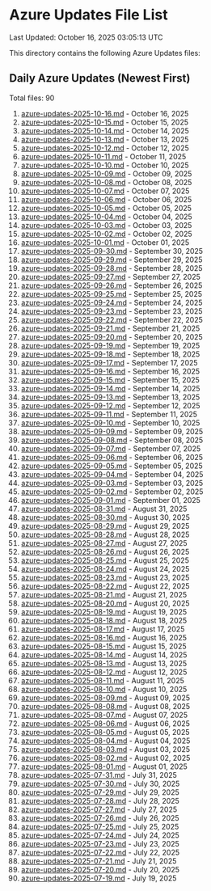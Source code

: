 # Azure Updates File List

Last Updated: October 16, 2025 03:05:13 UTC

This directory contains the following Azure Updates files:

## Daily Azure Updates (Newest First)

Total files: 90

1. [azure-updates-2025-10-16.md](./azure-updates-2025-10-16.md) - October 16, 2025
2. [azure-updates-2025-10-15.md](./azure-updates-2025-10-15.md) - October 15, 2025
3. [azure-updates-2025-10-14.md](./azure-updates-2025-10-14.md) - October 14, 2025
4. [azure-updates-2025-10-13.md](./azure-updates-2025-10-13.md) - October 13, 2025
5. [azure-updates-2025-10-12.md](./azure-updates-2025-10-12.md) - October 12, 2025
6. [azure-updates-2025-10-11.md](./azure-updates-2025-10-11.md) - October 11, 2025
7. [azure-updates-2025-10-10.md](./azure-updates-2025-10-10.md) - October 10, 2025
8. [azure-updates-2025-10-09.md](./azure-updates-2025-10-09.md) - October 09, 2025
9. [azure-updates-2025-10-08.md](./azure-updates-2025-10-08.md) - October 08, 2025
10. [azure-updates-2025-10-07.md](./azure-updates-2025-10-07.md) - October 07, 2025
11. [azure-updates-2025-10-06.md](./azure-updates-2025-10-06.md) - October 06, 2025
12. [azure-updates-2025-10-05.md](./azure-updates-2025-10-05.md) - October 05, 2025
13. [azure-updates-2025-10-04.md](./azure-updates-2025-10-04.md) - October 04, 2025
14. [azure-updates-2025-10-03.md](./azure-updates-2025-10-03.md) - October 03, 2025
15. [azure-updates-2025-10-02.md](./azure-updates-2025-10-02.md) - October 02, 2025
16. [azure-updates-2025-10-01.md](./azure-updates-2025-10-01.md) - October 01, 2025
17. [azure-updates-2025-09-30.md](./azure-updates-2025-09-30.md) - September 30, 2025
18. [azure-updates-2025-09-29.md](./azure-updates-2025-09-29.md) - September 29, 2025
19. [azure-updates-2025-09-28.md](./azure-updates-2025-09-28.md) - September 28, 2025
20. [azure-updates-2025-09-27.md](./azure-updates-2025-09-27.md) - September 27, 2025
21. [azure-updates-2025-09-26.md](./azure-updates-2025-09-26.md) - September 26, 2025
22. [azure-updates-2025-09-25.md](./azure-updates-2025-09-25.md) - September 25, 2025
23. [azure-updates-2025-09-24.md](./azure-updates-2025-09-24.md) - September 24, 2025
24. [azure-updates-2025-09-23.md](./azure-updates-2025-09-23.md) - September 23, 2025
25. [azure-updates-2025-09-22.md](./azure-updates-2025-09-22.md) - September 22, 2025
26. [azure-updates-2025-09-21.md](./azure-updates-2025-09-21.md) - September 21, 2025
27. [azure-updates-2025-09-20.md](./azure-updates-2025-09-20.md) - September 20, 2025
28. [azure-updates-2025-09-19.md](./azure-updates-2025-09-19.md) - September 19, 2025
29. [azure-updates-2025-09-18.md](./azure-updates-2025-09-18.md) - September 18, 2025
30. [azure-updates-2025-09-17.md](./azure-updates-2025-09-17.md) - September 17, 2025
31. [azure-updates-2025-09-16.md](./azure-updates-2025-09-16.md) - September 16, 2025
32. [azure-updates-2025-09-15.md](./azure-updates-2025-09-15.md) - September 15, 2025
33. [azure-updates-2025-09-14.md](./azure-updates-2025-09-14.md) - September 14, 2025
34. [azure-updates-2025-09-13.md](./azure-updates-2025-09-13.md) - September 13, 2025
35. [azure-updates-2025-09-12.md](./azure-updates-2025-09-12.md) - September 12, 2025
36. [azure-updates-2025-09-11.md](./azure-updates-2025-09-11.md) - September 11, 2025
37. [azure-updates-2025-09-10.md](./azure-updates-2025-09-10.md) - September 10, 2025
38. [azure-updates-2025-09-09.md](./azure-updates-2025-09-09.md) - September 09, 2025
39. [azure-updates-2025-09-08.md](./azure-updates-2025-09-08.md) - September 08, 2025
40. [azure-updates-2025-09-07.md](./azure-updates-2025-09-07.md) - September 07, 2025
41. [azure-updates-2025-09-06.md](./azure-updates-2025-09-06.md) - September 06, 2025
42. [azure-updates-2025-09-05.md](./azure-updates-2025-09-05.md) - September 05, 2025
43. [azure-updates-2025-09-04.md](./azure-updates-2025-09-04.md) - September 04, 2025
44. [azure-updates-2025-09-03.md](./azure-updates-2025-09-03.md) - September 03, 2025
45. [azure-updates-2025-09-02.md](./azure-updates-2025-09-02.md) - September 02, 2025
46. [azure-updates-2025-09-01.md](./azure-updates-2025-09-01.md) - September 01, 2025
47. [azure-updates-2025-08-31.md](./azure-updates-2025-08-31.md) - August 31, 2025
48. [azure-updates-2025-08-30.md](./azure-updates-2025-08-30.md) - August 30, 2025
49. [azure-updates-2025-08-29.md](./azure-updates-2025-08-29.md) - August 29, 2025
50. [azure-updates-2025-08-28.md](./azure-updates-2025-08-28.md) - August 28, 2025
51. [azure-updates-2025-08-27.md](./azure-updates-2025-08-27.md) - August 27, 2025
52. [azure-updates-2025-08-26.md](./azure-updates-2025-08-26.md) - August 26, 2025
53. [azure-updates-2025-08-25.md](./azure-updates-2025-08-25.md) - August 25, 2025
54. [azure-updates-2025-08-24.md](./azure-updates-2025-08-24.md) - August 24, 2025
55. [azure-updates-2025-08-23.md](./azure-updates-2025-08-23.md) - August 23, 2025
56. [azure-updates-2025-08-22.md](./azure-updates-2025-08-22.md) - August 22, 2025
57. [azure-updates-2025-08-21.md](./azure-updates-2025-08-21.md) - August 21, 2025
58. [azure-updates-2025-08-20.md](./azure-updates-2025-08-20.md) - August 20, 2025
59. [azure-updates-2025-08-19.md](./azure-updates-2025-08-19.md) - August 19, 2025
60. [azure-updates-2025-08-18.md](./azure-updates-2025-08-18.md) - August 18, 2025
61. [azure-updates-2025-08-17.md](./azure-updates-2025-08-17.md) - August 17, 2025
62. [azure-updates-2025-08-16.md](./azure-updates-2025-08-16.md) - August 16, 2025
63. [azure-updates-2025-08-15.md](./azure-updates-2025-08-15.md) - August 15, 2025
64. [azure-updates-2025-08-14.md](./azure-updates-2025-08-14.md) - August 14, 2025
65. [azure-updates-2025-08-13.md](./azure-updates-2025-08-13.md) - August 13, 2025
66. [azure-updates-2025-08-12.md](./azure-updates-2025-08-12.md) - August 12, 2025
67. [azure-updates-2025-08-11.md](./azure-updates-2025-08-11.md) - August 11, 2025
68. [azure-updates-2025-08-10.md](./azure-updates-2025-08-10.md) - August 10, 2025
69. [azure-updates-2025-08-09.md](./azure-updates-2025-08-09.md) - August 09, 2025
70. [azure-updates-2025-08-08.md](./azure-updates-2025-08-08.md) - August 08, 2025
71. [azure-updates-2025-08-07.md](./azure-updates-2025-08-07.md) - August 07, 2025
72. [azure-updates-2025-08-06.md](./azure-updates-2025-08-06.md) - August 06, 2025
73. [azure-updates-2025-08-05.md](./azure-updates-2025-08-05.md) - August 05, 2025
74. [azure-updates-2025-08-04.md](./azure-updates-2025-08-04.md) - August 04, 2025
75. [azure-updates-2025-08-03.md](./azure-updates-2025-08-03.md) - August 03, 2025
76. [azure-updates-2025-08-02.md](./azure-updates-2025-08-02.md) - August 02, 2025
77. [azure-updates-2025-08-01.md](./azure-updates-2025-08-01.md) - August 01, 2025
78. [azure-updates-2025-07-31.md](./azure-updates-2025-07-31.md) - July 31, 2025
79. [azure-updates-2025-07-30.md](./azure-updates-2025-07-30.md) - July 30, 2025
80. [azure-updates-2025-07-29.md](./azure-updates-2025-07-29.md) - July 29, 2025
81. [azure-updates-2025-07-28.md](./azure-updates-2025-07-28.md) - July 28, 2025
82. [azure-updates-2025-07-27.md](./azure-updates-2025-07-27.md) - July 27, 2025
83. [azure-updates-2025-07-26.md](./azure-updates-2025-07-26.md) - July 26, 2025
84. [azure-updates-2025-07-25.md](./azure-updates-2025-07-25.md) - July 25, 2025
85. [azure-updates-2025-07-24.md](./azure-updates-2025-07-24.md) - July 24, 2025
86. [azure-updates-2025-07-23.md](./azure-updates-2025-07-23.md) - July 23, 2025
87. [azure-updates-2025-07-22.md](./azure-updates-2025-07-22.md) - July 22, 2025
88. [azure-updates-2025-07-21.md](./azure-updates-2025-07-21.md) - July 21, 2025
89. [azure-updates-2025-07-20.md](./azure-updates-2025-07-20.md) - July 20, 2025
90. [azure-updates-2025-07-19.md](./azure-updates-2025-07-19.md) - July 19, 2025
